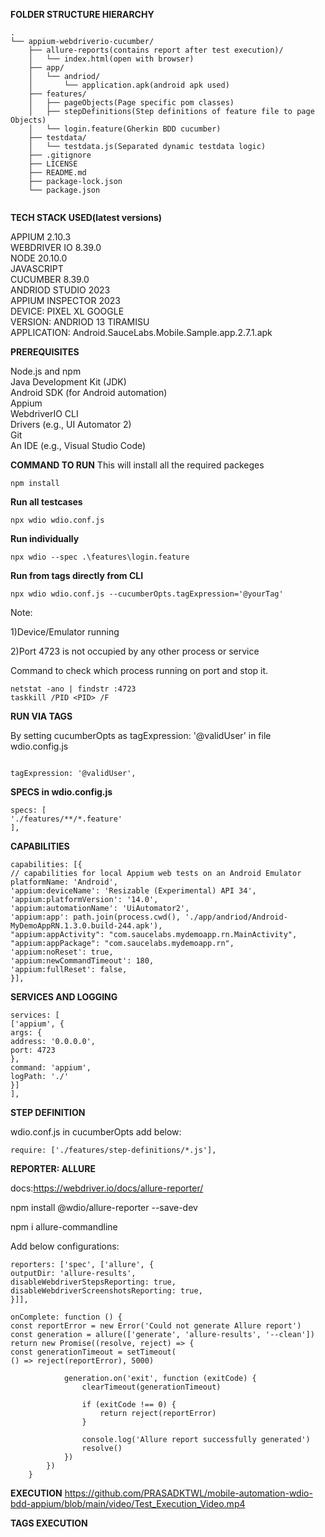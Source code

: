 **FOLDER STRUCTURE HIERARCHY**

```
.
└── appium-webdriverio-cucumber/
    ├── allure-reports(contains report after test execution)/
    │   └── index.html(open with browser)
    ├── app/
    │   └── andriod/
    │       └── application.apk(android apk used)
    ├── features/
    │   ├── pageObjects(Page specific pom classes)
    │   ├── stepDefinitions(Step definitions of feature file to page Objects)
    │   └── login.feature(Gherkin BDD cucumber)
    ├── testdata/
    │   └── testdata.js(Separated dynamic testdata logic)
    ├── .gitignore
    ├── LICENSE
    ├── README.md
    ├── package-lock.json
    └── package.json


```


**TECH STACK USED(latest versions)**

APPIUM 2.10.3  \
WEBDRIVER IO 8.39.0  \
NODE 20.10.0  \
JAVASCRIPT  \
CUCUMBER 8.39.0  \
ANDRIOD STUDIO 2023  \
APPIUM INSPECTOR 2023 \
DEVICE: PIXEL XL GOOGLE  \
VERSION: ANDRIOD 13 TIRAMISU  \
APPLICATION: Android.SauceLabs.Mobile.Sample.app.2.7.1.apk 



**PREREQUISITES**

Node.js and npm                                 
Java Development Kit (JDK)     \
Android SDK (for Android automation)  \
Appium  \
WebdriverIO CLI  \
Drivers (e.g., UI Automator 2)  \
Git   \
An IDE (e.g., Visual Studio Code)


**COMMAND TO RUN**
This will install all the required packeges
```
npm install
```

**Run all testcases**

```
npx wdio wdio.conf.js
```
**Run individually**

```
npx wdio --spec .\features\login.feature
```

**Run from tags directly from CLI**

```
npx wdio wdio.conf.js --cucumberOpts.tagExpression='@yourTag'
```

Note:  

1)Device/Emulator running  

2)Port 4723 is not occupied by any other process or service 

Command to check which process running on port and stop it. 

```
netstat -ano | findstr :4723 
taskkill /PID <PID> /F
```


**RUN VIA TAGS**

By setting cucumberOpts as tagExpression: '@validUser' in file wdio.config.js

```

tagExpression: '@validUser',

```

**SPECS in wdio.config.js**

```
specs: [
'./features/**/*.feature'
],
```

**CAPABILITIES**

```
capabilities: [{
// capabilities for local Appium web tests on an Android Emulator
platformName: 'Android',
'appium:deviceName': 'Resizable (Experimental) API 34',
'appium:platformVersion': '14.0',
'appium:automationName': 'UiAutomator2',
'appium:app': path.join(process.cwd(), './app/andriod/Android-MyDemoAppRN.1.3.0.build-244.apk'),
"appium:appActivity": "com.saucelabs.mydemoapp.rn.MainActivity",
"appium:appPackage": "com.saucelabs.mydemoapp.rn",
'appium:noReset': true,
'appium:newCommandTimeout': 180,
'appium:fullReset': false,
}],
```

**SERVICES AND LOGGING**

```
services: [
['appium', {
args: {
address: '0.0.0.0',
port: 4723
},
command: 'appium',
logPath: './'
}]
],
```

**STEP DEFINITION**

wdio.conf.js in cucumberOpts add below:

```
require: ['./features/step-definitions/*.js'],

```

**REPORTER: ALLURE**

docs:https://webdriver.io/docs/allure-reporter/

npm install @wdio/allure-reporter --save-dev

npm i allure-commandline

Add below configurations:


```
reporters: ['spec', ['allure', {
outputDir: 'allure-results',
disableWebdriverStepsReporting: true,
disableWebdriverScreenshotsReporting: true,
}]],

onComplete: function () {
const reportError = new Error('Could not generate Allure report')
const generation = allure(['generate', 'allure-results', '--clean'])
return new Promise((resolve, reject) => {
const generationTimeout = setTimeout(
() => reject(reportError), 5000)

            generation.on('exit', function (exitCode) {
                clearTimeout(generationTimeout)

                if (exitCode !== 0) {
                    return reject(reportError)
                }

                console.log('Allure report successfully generated')
                resolve()
            })
        })
    }
```

**EXECUTION**
https://github.com/PRASADKTWL/mobile-automation-wdio-bdd-appium/blob/main/video/Test_Execution_Video.mp4

**TAGS EXECUTION**





